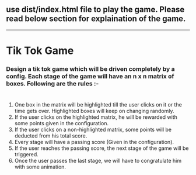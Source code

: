 ## use dist/index.html file to play the game. Please read below section for explaination of the game.

---
# Tik Tok Game

### Design a tik tok game which will be driven completely by a config. Each stage of the game will have an n x n matrix of boxes. Following are the rules :-

#

1. One box in the matrix will be highlighted till the user clicks on it or the time gets over.
   Highlighted boxes will keep on changing randomly.
2. If the user clicks on the highlighted matrix, he will be rewarded with some points given in the configuration.
3. If the user clicks on a non-highlighted matrix, some points will be deducted from his total score.
4. Every stage will have a passing score (Given in the configuration).
5. If the user reaches the passing score, the next stage of the game will be triggered.
6. Once the user passes the last stage, we will have to congratulate him with some animation.
